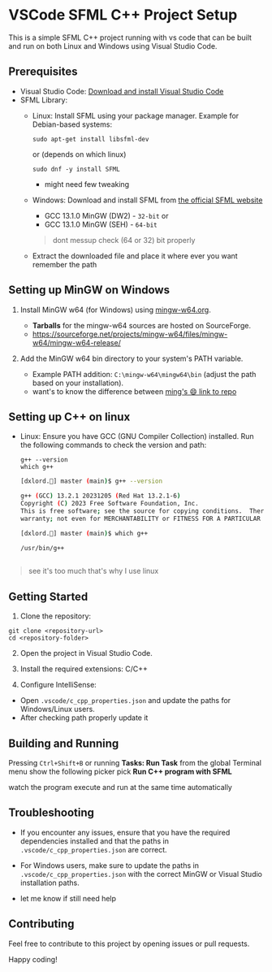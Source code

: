 # VSCode SFML C++ Project Setup

This is a simple SFML C++ project running with vs code that can be built and run on both Linux and Windows using Visual Studio Code.

## Prerequisites

- Visual Studio Code: [Download and install Visual Studio Code](https://code.visualstudio.com/download)
- SFML Library:
  - Linux: Install SFML using your package manager. Example for Debian-based systems:
    ```
    sudo apt-get install libsfml-dev
    ```
    or (depends on which linux)

    ```
    sudo dnf -y install SFML
    ```
    - might need few tweaking
  - Windows: Download and install SFML from [the official SFML website](https://www.sfml-dev.org/download.php)
    - GCC 13.1.0 MinGW (DW2) - `32-bit`
   or
    - GCC 13.1.0 MinGW (SEH) - `64-bit`
    
    > dont messup check (64 or 32) bit properly

  - Extract the downloaded file and place it where ever you want remember the path

## Setting up MinGW on Windows

1. Install MinGW w64 (for Windows) using [mingw-w64.org](https://www.mingw-w64.org/downloads/#mingw-builds).
   - **Tarballs** for the mingw-w64 sources are hosted on SourceForge.
   - https://sourceforge.net/projects/mingw-w64/files/mingw-w64/mingw-w64-release/

3. Add the MinGW w64 bin directory to your system's PATH variable.
   - Example PATH addition: `C:\mingw-w64\mingw64\bin` (adjust the path based on your installation).
   - want's to know the difference between [ming's 😄 link to repo](https://github.com/ullaskunder3/cpp-setup-vsCode#setup)

## Setting up C++ on linux

  - Linux: Ensure you have GCC (GNU Compiler Collection) installed. Run the following commands to check the version and path:
    ```
    g++ --version
    which g++
    ```

    ```bash
    [dxlord.🐼] master (main)$ g++ --version

    g++ (GCC) 13.2.1 20231205 (Red Hat 13.2.1-6)
    Copyright (C) 2023 Free Software Foundation, Inc.
    This is free software; see the source for copying conditions.  There is NO
    warranty; not even for MERCHANTABILITY or FITNESS FOR A PARTICULAR PURPOSE.

    [dxlord.🐼] master (main)$ which g++
    
    /usr/bin/g++
     
    ```

>see it's too much that's why I use linux

## Getting Started

1. Clone the repository:

```
git clone <repository-url>
cd <repository-folder>
```


2. Open the project in Visual Studio Code.

3. Install the required extensions: C/C++

4. Configure IntelliSense:
- Open `.vscode/c_cpp_properties.json` and update the paths for Windows/Linux users.
- After checking path properly update it 

## Building and Running

Pressing `Ctrl+Shift+B` or running **Tasks: Run Task** from the global Terminal menu show the following picker pick **Run C++ program with SFML**

watch the program execute and run at the same time automatically

## Troubleshooting

- If you encounter any issues, ensure that you have the required dependencies installed and that the paths in `.vscode/c_cpp_properties.json` are correct.

- For Windows users, make sure to update the paths in `.vscode/c_cpp_properties.json` with the correct MinGW or Visual Studio installation paths.

- let me know if still need help

## Contributing

Feel free to contribute to this project by opening issues or pull requests.

Happy coding!

